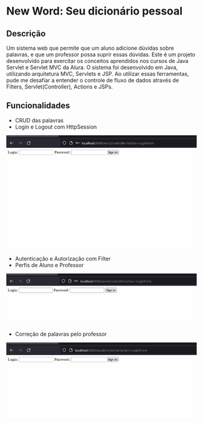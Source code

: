 # New Word: Seu dicionário pessoal

## Descrição
Um sistema web que permite que um aluno adicione dúvidas sobre palavras, e que um professor possa suprir essas dúvidas.
Este é um projeto desenvolvido para exercitar os conceitos aprendidos nos cursos de Java Servlet e Servlet MVC da Alura.
O sistema foi desenvolvido em Java, utilizando arquitetura MVC, Servlets e JSP. 
Ao utilizar essas ferramentas, pude me desafiar a entender o controle de fluxo de dados através de Filters, Servlet(Controller), Actions e JSPs.

## Funcionalidades
- CRUD das palavras
- Login e Logout com HttpSession
<p align="left">
  <img width="600" src="src/assets/to_readme/crud-word.gif" />
<p>

- Autenticação e Autorização com Filter
- Perfis de Aluno e Professor
<p align="left">
  <img width="600" src="src/assets/to_readme/autorization.gif" />
<p>

- Correção de palavras pelo professor
<p align="left">
  <img width="600" src="src/assets/to_readme/teacher-correction.gif" />
<p>
